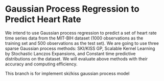 # Gaussian Process Regression to Predict Heart Rate 

We intend to use Gaussian process regression to predict a set of heart rate time series data from the MIT-BIH dataset (1000 observations as the training set and 500 observations as the test set). We are going to use three sparse Gaussian process methods: SKI/KISS GP, Scalable Kernel Learning by Stochastic Lanczos Expansions, and Constant time predictive distributions on the dataset. We will evaluate above methods with their accuracy and computing efficiency.

This branch is for implement ski/kiss gaussian process model
